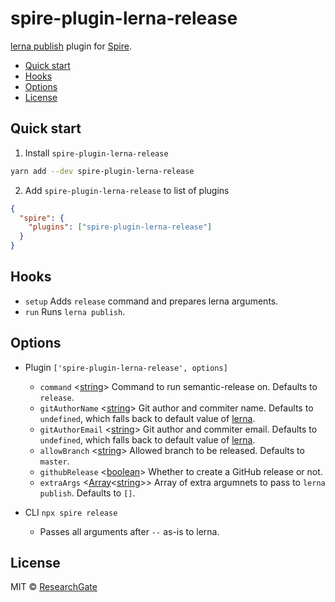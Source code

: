 # spire-plugin-lerna-release

[lerna publish](https://github.com/lerna/lerna/tree/master/commands/publish)
plugin for [Spire](../spire/README.md).

<!-- START doctoc generated TOC please keep comment here to allow auto update -->
<!-- DON'T EDIT THIS SECTION, INSTEAD RE-RUN doctoc TO UPDATE -->

- [Quick start](#quick-start)
- [Hooks](#hooks)
- [Options](#options)
- [License](#license)

<!-- END doctoc generated TOC please keep comment here to allow auto update -->

## Quick start

1. Install `spire-plugin-lerna-release`

```sh
yarn add --dev spire-plugin-lerna-release
```

2. Add `spire-plugin-lerna-release` to list of plugins

```json
{
  "spire": {
    "plugins": ["spire-plugin-lerna-release"]
  }
}
```

## Hooks

- `setup` Adds `release` command and prepares lerna arguments.
- `run` Runs `lerna publish`.

## Options

- Plugin `['spire-plugin-lerna-release', options]`

  - `command` \<[string]\> Command to run semantic-release on. Defaults to
    `release`.
  - `gitAuthorName` \<[string]\> Git author and commiter name. Defaults to
    `undefined`, which falls back to default value of [lerna].
  - `gitAuthorEmail` \<[string]\> Git author and commiter email. Defaults to
    `undefined`, which falls back to default value of [lerna].
  - `allowBranch` \<[string]\> Allowed branch to be released. Defaults to
    `master`.
  - `githubRelease` \<[boolean]\> Whether to create a GitHub release or not.
  - `extraArgs` \<[Array]\<[string]\>\> Array of extra argumnets to pass to
    `lerna publish`. Defaults to `[]`.

- CLI `npx spire release`
  - Passes all arguments after `--` as-is to lerna.

## License

MIT &copy; [ResearchGate](https://github.com/researchgate)

[lerna]: https://github.com/lerna/lerna
[boolean]:
  https://developer.mozilla.org/en-US/docs/Web/JavaScript/Data_structures#Boolean_type
[string]:
  https://developer.mozilla.org/en-US/docs/Web/JavaScript/Data_structures#String_type
[array]:
  https://developer.mozilla.org/en-US/docs/Web/JavaScript/Reference/Global_Objects/Array
